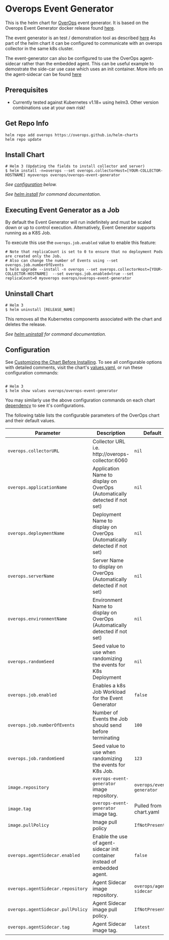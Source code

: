 # Overops Event Generator
This is the helm chart for [OverOps](https://www.overops.com/) event generator. It is based on the Overops Event Generator docker release found [here](https://hub.docker.com/r/overops/event-generator). 

The event generator is an test / demonstration tool as described [here](https://github.com/takipi-field/overops-event-generator) As part of the helm chart it can be configured to
communicate with an overops collector in the same k8s cluster. 

The event-generator can also be configured to use the OverOps agent-sidecar rather than the embedded agent. This can be useful example to demostrate the side-car use case which uses an init container. More info on the agent-sidecar can be found [here](https://hub.docker.com/r/overops/agent-sidecar) 

## Prerequisites

* Currently tested against Kubernetes v1.18+ using helm3. Other version combinations use at your own risk!

## Get Repo Info
```
helm repo add overops https://overops.github.io/helm-charts
helm repo update
```

## Install Chart
```console
# Helm 3 (Updating the fields to install collector and server)
$ helm install -n=overops --set overops.collectorHost=[YOUR-COLLECTOR-HOSTNAME] myoverops overops/overops-event-generator
```

_See [configuration](#configuration) below._

_See [helm install](https://helm.sh/docs/helm/helm_install/) for command documentation._

## Executing Event Generator as a Job
By default the Event Generator will run indefinitely and must be scaled down or up to control execution. Alternatively, Event Generator supports running as a K8S Job.

To execute this use the `overops.job.enabled` value to enable this feature:

```console
# Note that replicaCount is set to 0 to ensure that no deployment Pods are created only the Job.
# Also can change the number of Events using --set overops.job.numberOfEvents
$ helm upgrade --install -n overops --set overops.collectorHost=[YOUR-COLLECTOR-HOSTNAME]  --set overops.job.enabled=true --set replicaCount=0 myoverops overops/overops-event-generator
```

## Uninstall Chart

```console
# Helm 3
$ helm uninstall [RELEASE_NAME]
```

This removes all the Kubernetes components associated with the chart and deletes the release.

_See [helm uninstall](https://helm.sh/docs/helm/helm_uninstall/) for command documentation._

## Configuration

See [Customizing the Chart Before Installing](https://helm.sh/docs/intro/using_helm/#customizing-the-chart-before-installing). To see all configurable options with detailed comments, visit the chart's [values.yaml](./values.yaml), or run these configuration commands:

```console

# Helm 3
$ helm show values overops/overops-event-generator
```

You may similarly use the above configuration commands on each chart [dependency](#dependencies) to see it's configurations.

The following table lists the configurable parameters of the OverOps chart and their default values.

| Parameter                                    | Description                                                                                  | Default                           |
| -------------------------------------------- | -------------------------------------------------------------------------------------------- | ----------------------------------|
| `overops.collectorURL`                       | Collector URL i.e. http://overops-collector:6060                                             | `nil`                             |
| `overops.applicationName`                    | Application Name to display on OverOps (Automatically detected if not set)                   | `nil`                             |
| `overops.deploymentName`                     | Deployment Name to display on OverOps (Automatically detected if not set)                    | `nil`                             |
| `overops.serverName`                         | Server Name to display on OverOps (Automatically detected if not set)                        | `nil`                             |
| `overops.environmentName`                    | Environment Name to display on OverOps (Automatically detected if not set)                        | `nil`                             |
| `overops.randomSeed`                         | Seed value to use when randomizing the events for K8s Deployment                             | `nil`                             |
| `overops.job.enabled`                        | Enables a k8s Job Workload for the Event Generator                                           | `false`                           |
| `overops.job.numberOfEvents`                 | Number of Events the Job should send before terminating                                      | `100`                             |
| `overops.job.randomSeed`                     | Seed value to use when randomizing the events for K8s Job.                                   | `123`                             |
| `image.repository`                           | `overops-event-generator` image repository.                                                  | `overops/event-generator`         |
| `image.tag`                                  | `overops-event-generator` image tag.                                                         |  Pulled from chart.yaml           |
| `image.pullPolicy`                           | Image pull policy                                                                            | `IfNotPresent`                    |
| `overops.agentSidecar.enabled`               | Enable the use of agent-sidecar init container instead of embedded agent.                    | `false`                           |
| `overops.agentSidecar.repository`            | Agent Sidecar image repository.                                                              | `overops/agent-sidecar`           |
| `overops.agentSidecar.pullPolicy`            | Agent Sidecar image pull policy.                                                             | `IfNotPresent`                    |
| `overops.agentSidecar.tag`                   | Agent Sidecar image tag.                                                                     | `latest`                          |

